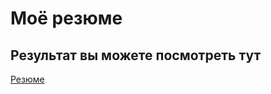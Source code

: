 # Моё резюме

## Результат вы можете посмотреть тут

[Резюме](https://rene-reynard.github.io/resume/)
